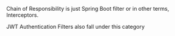 Chain of Responsibility is just Spring Boot filter or in other terms, Interceptors.

JWT Authentication Filters also fall under this category
